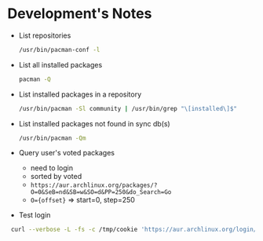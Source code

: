 # Development's Notes

- List repositories

  ```sh
  /usr/bin/pacman-conf -l
  ```

- List all installed packages

  ```sh
  pacman -Q
  ```

- List installed packages in a repository

  ```sh
  /usr/bin/pacman -Sl community | /usr/bin/grep "\[installed\]$"
  ```

- List installed packages not found in sync db(s)

  ```sh
  /usr/bin/pacman -Qm
  ```

- Query user's voted packages

  - need to login
  - sorted by voted
  - `https://aur.archlinux.org/packages/?O=0&SeB=nd&SB=w&SO=d&PP=250&do_Search=Go`
  - `O={offset}` => start=0, step=250

- Test login

```sh
 curl --verbose -L -fs -c /tmp/cookie 'https://aur.archlinux.org/login/?user=<USERNAME>&passwd=<PASSWORD>&remember_me=on' &> /tmp/aur-login.log
```
